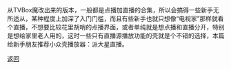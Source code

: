 从TVBox魔改出来的版本，一般都是点播加直播的合集，所以会搞得一些新手无所适从，某种程度上加深了入门门槛，而且有些新手也就只想像“电视家”那样就看个直播，不想要比较花里胡哨的点播界面，或者单纯就是想点播和直播分开，特别是想给家里老人用的，这时一些只有直播源播放功能的壳就是个不错的选择，本篇给新手朋友推荐小众壳播放器：派大星直播。


[返回](./)
